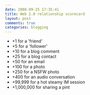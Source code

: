 ```yaml
---
date: 2008-09-25 17:35:41
title: Web 2.0 relationship scorecard
layout: post
comments: true
categories: blogging
---
```

- +1 for a 'friend'
- +5 for a 'follower'
- +10 for a blog comment
- +25 for a blog contact
- +50 for an email
- +100 for a photo
- +250 for a NSFW photo
- +400 for an audio conversation
- +99,999 for a hot steamy IM session
- +1,000,000 for sharing a pint

